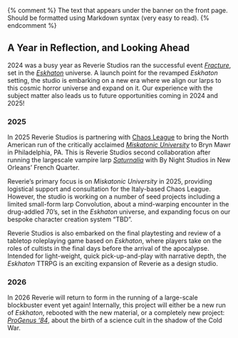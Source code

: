 {% comment %}
The text that appears under the banner on the front page.
Should be formatted using Markdown syntax (very easy to read).
{% endcomment %}

## A Year in Reflection, and Looking Ahead
2024 was a busy year as Reverie Studios ran the successful event *[Fracture]*, set in the *[Eskhaton]* universe. A launch point for the revamped *Eskhaton* setting, the studio is embarking on a new era where we align our larps to this cosmic horror universe and expand on it. Our experience with the subject matter also leads us to future opportunities coming in 2024 and 2025!

### 2025

In 2025 Reverie Studios is partnering with [Chaos League] to bring the North American run of the critically acclaimed *[Miskatonic University]* to Bryn Mawr in Philadelphia, PA. This is Reverie Studios second collaboration after running the largescale vampire larp *[Saturnalia]* with By Night Studios in New Orleans’ French Quarter.

Reverie’s primary focus is on *Miskatonic University* in 2025, providing logistical support and consultation for the Italy-based Chaos League. However, the studio is working on a number of seed projects including a limited small-form larp Convolution, about a mind-warping encounter in the drug-addled 70’s, set in the *Eskhaton* universe, and expanding focus on our bespoke character creation system “TBD”.

Reverie Studios is also embarked on the final playtesting and review of a tabletop roleplaying game based on *Eskhaton*, where players take on the roles of cultists in the final days before the arrival of the apocalypse. Intended for light-weight, quick pick-up-and-play with narrative depth, the *Eskhaton* TTRPG is an exciting expansion of Reverie as a design studio.

### 2026

In 2026 Reverie will return to form in the running of a large-scale blockbuster event yet again! Internally, this project will either be a new run of *Eskhaton*, rebooted with the new material, or a completely new project: [*ProGenus ‘84*][progenus], about the birth of a science cult in the shadow of the Cold War.

[Fracture]: /events/fracture	
[Eskhaton]: /events/eskhaton
[Chaos League]: https://chaosleague.org/
[Miskatonic University]: https://chaosleague.org/miskatonic-university-larp-us
[Saturnalia]: /events/saturnalia


[progenus]: /events/prog84
[contact]: /contact